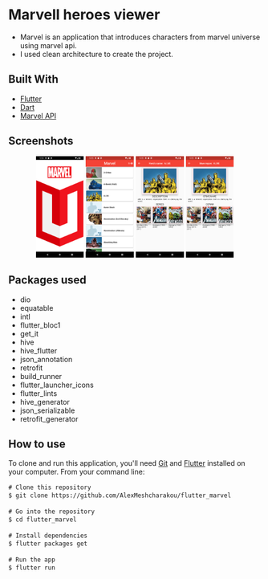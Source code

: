 # Marvell heroes viewer

- Marvel is an application that introduces characters from marvel universe using marvel api.
- I used clean architecture to create the project.


<div id="built-with"></div>

## Built With

* [Flutter](https://flutter.dev/)
* [Dart](https://dart.dev/)
* [Marvel API](https://developer.marvel.com/docs)

<div id="screenshots"></div>

## Screenshots

<p align='center'>
    <img src="screenshots/Screenshot_1657137294.png" width="19%" title="Splash"/>
    <img src="screenshots/Screenshot_1657137310.png" width="19%" title="Characters"/>
    <img src="screenshots/Screenshot_1657137331.png" width="19%" title="Character Detail"/>
    <img src="screenshots/Screenshot_1657137342.png" width="19%" title="Character Detail Rus"/>
</p>

## Packages used
 - dio
 - equatable
 - intl
 - flutter_bloc1
 - get_it
 - hive
 - hive_flutter
 - json_annotation
 - retrofit
 - build_runner
 - flutter_launcher_icons
 - flutter_lints 
 - hive_generator
 - json_serializable
 - retrofit_generator

## How to use

To clone and run this application, you'll need [Git](https://git-scm.com/downloads) and [Flutter](https://flutter.dev/docs/get-started/install) installed on your computer. From your command line:

```
# Clone this repository
$ git clone https://github.com/AlexMeshcharakou/flutter_marvel

# Go into the repository
$ cd flutter_marvel

# Install dependencies
$ flutter packages get

# Run the app
$ flutter run
```
